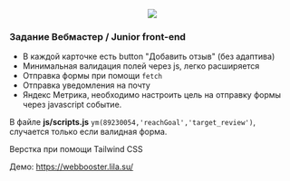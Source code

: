<p align="center">
    <img src="https://wbooster.ru/wp-content/uploads/2018/07/logo.png">
</p>

### Задание Вебмастер / Junior front-end

- В каждой карточке есть button "Добавить отзыв" (без адаптива)
- Минимальная валидация полей через js, легко расширяется
- Отправка формы при помощи `fetch`
- Отправка уведомления на почту
- Яндекс Метрика, необходимо настроить цель на отправку формы через javascript событие. 

В файле **js/scripts.js** `ym(89230054,'reachGoal','target_review')`, случается только если валидная форма.

Верстка при помощи Tailwind CSS

Демо: https://webbooster.lila.su/